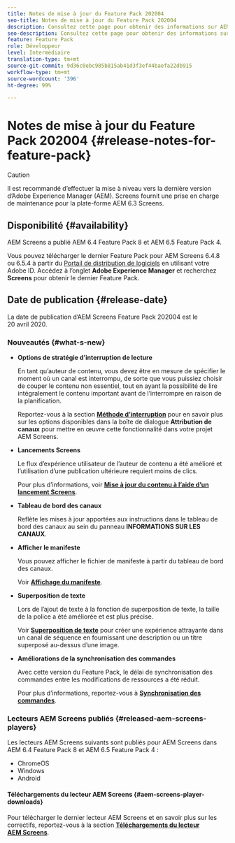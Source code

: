 ```yaml
---
title: Notes de mise à jour du Feature Pack 202004
seo-title: Notes de mise à jour du Feature Pack 202004
description: Consultez cette page pour obtenir des informations sur AEM Screens Feature Pack 202004, publié le 20 avril 2020.
seo-description: Consultez cette page pour obtenir des informations sur AEM Screens Feature Pack 202004, publié le 20 avril 2020.
feature: Feature Pack
role: Développeur
level: Intermédiaire
translation-type: tm+mt
source-git-commit: 9d36c0ebc985b815ab41d3f3ef44baefa22db915
workflow-type: tm+mt
source-wordcount: '396'
ht-degree: 99%

---
```



# Notes de mise à jour du Feature Pack 202004 {#release-notes-for-feature-pack}

>[!CAUTION]
>
>Il est recommandé d’effectuer la mise à niveau vers la dernière version d’Adobe Experience Manager (AEM). Screens fournit une prise en charge de maintenance pour la plate-forme AEM 6.3 Screens.

## Disponibilité {#availability}

AEM Screens a publié AEM 6.4 Feature Pack 8 et AEM 6.5 Feature Pack 4.

Vous pouvez télécharger le dernier Feature Pack pour AEM Screens 6.4.8 ou 6.5.4 à partir du [Portail de distribution de logiciels](https://experience.adobe.com/#/downloads/content/software-distribution/en/aem.html) en utilisant votre Adobe ID. Accédez à l’onglet **Adobe Experience Manager** et recherchez **Screens** pour obtenir le dernier Feature Pack.

## Date de publication {#release-date}

La date de publication d’AEM Screens Feature Pack 202004 est le 20 avril 2020.

### Nouveautés {#what-s-new}

* **Options de stratégie d’interruption de lecture**

   En tant qu’auteur de contenu, vous devez être en mesure de spécifier le moment où un canal est interrompu, de sorte que vous puissiez choisir de couper le contenu non essentiel, tout en ayant la possibilité de lire intégralement le contenu important avant de l’interrompre en raison de la planification.

   Reportez-vous à la section **[Méthode d’interruption](/help/user-guide/channel-assignment.md#interruption-method-channel)** pour en savoir plus sur les options disponibles dans la boîte de dialogue **Attribution de canaux** pour mettre en œuvre cette fonctionnalité dans votre projet AEM Screens.

* **Lancements Screens**

   Le flux d’expérience utilisateur de l’auteur de contenu a été amélioré et l’utilisation d’une publication ultérieure requiert moins de clics.

   Pour plus d’informations, voir **[Mise à jour du contenu à l’aide d’un lancement Screens](launches.md)**.

* **Tableau de bord des canaux**

   Reflète les mises à jour apportées aux instructions dans le tableau de bord des canaux au sein du panneau **INFORMATIONS SUR LES CANAUX**.


* **Afficher le manifeste**

   Vous pouvez afficher le fichier de manifeste à partir du tableau de bord des canaux.

   Voir **[Affichage du manifeste](/help/user-guide/managing-channels.md#view-manifest)**.

* **Superposition de texte**

   Lors de l’ajout de texte à la fonction de superposition de texte, la taille de la police a été améliorée et est plus précise.

   Voir **[Superposition de texte](text-overlay.md)** pour créer une expérience attrayante dans un canal de séquence en fournissant une description ou un titre superposé au-dessus d’une image.

* **Améliorations de la synchronisation des commandes**

   Avec cette version du Feature Pack, le délai de synchronisation des commandes entre les modifications de ressources a été réduit.

   Pour plus d’informations, reportez-vous à **[Synchronisation des commandes](using-command-sync.md)**.

### Lecteurs AEM Screens publiés {#released-aem-screens-players}

Les lecteurs AEM Screens suivants sont publiés pour AEM Screens dans AEM 6.4 Feature Pack 8 et AEM 6.5 Feature Pack 4 :

* ChromeOS
* Windows
* Android

#### Téléchargements du lecteur AEM Screens {#aem-screens-player-downloads}

Pour télécharger le dernier lecteur AEM Screens et en savoir plus sur les correctifs, reportez-vous à la section **[Téléchargements du lecteur AEM Screens](https://download.macromedia.com/screens/)**.
